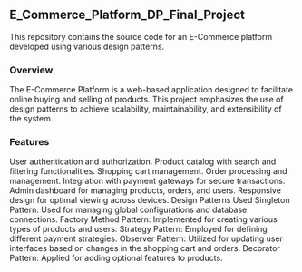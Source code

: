 ## E_Commerce_Platform_DP_Final_Project
This repository contains the source code for an E-Commerce platform developed using various design patterns.

### Overview
The E-Commerce Platform is a web-based application designed to facilitate online buying and selling of products. This project emphasizes the use of design patterns to achieve scalability, maintainability, and extensibility of the system.

### Features
User authentication and authorization.
Product catalog with search and filtering functionalities.
Shopping cart management.
Order processing and management.
Integration with payment gateways for secure transactions.
Admin dashboard for managing products, orders, and users.
Responsive design for optimal viewing across devices.
Design Patterns Used
Singleton Pattern: Used for managing global configurations and database connections.
Factory Method Pattern: Implemented for creating various types of products and users.
Strategy Pattern: Employed for defining different payment strategies.
Observer Pattern: Utilized for updating user interfaces based on changes in the shopping cart and orders.
Decorator Pattern: Applied for adding optional features to products.
